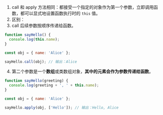 1. call 和 apply 方法相同：都接受一个指定的对象作为第一个参数，立即调用函数，都可以显式地设置函数执行时的 `this` 值。
2. 区别：
3. call 后续参数按顺序传递给函数。

```js
function sayHello() {
  console.log(this.name);
}

const obj = { name: 'Alice' };

sayHello.call(obj); // 输出：Alice

```

4. 第二个参数是一个**数组**或类数组对象，**其中的元素会作为参数传递给函数**。

```js
function sayHello(greeting) {
  console.log(greeting + ', ' + this.name);
}

const obj = { name: 'Alice' };

sayHello.apply(obj, ['Hello']); // 输出：Hello, Alice

```

